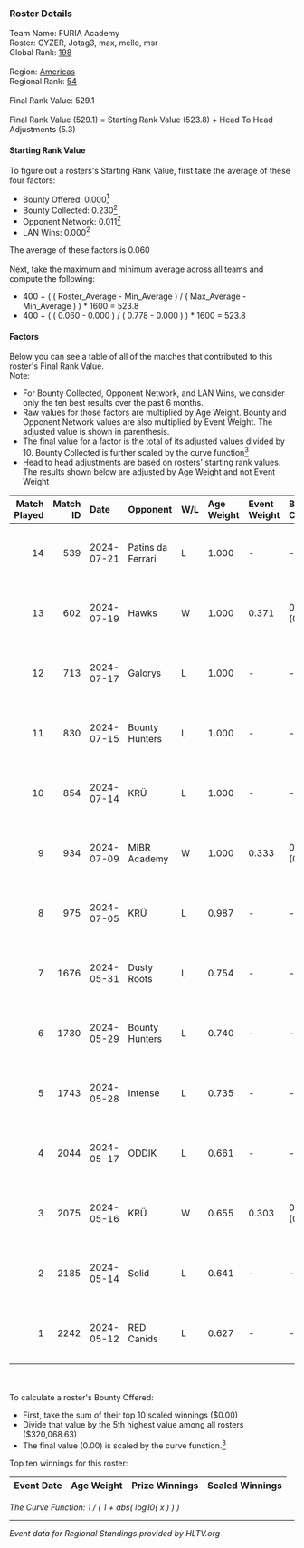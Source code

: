 ### Roster Details<br />
Team Name: FURIA Academy<br />
Roster: GYZER, Jotag3, max, mello, msr<br />
Global Rank: [198](../standings_global.md)<br />
<br />
Region: [Americas]( ../standings_americas.md)<br />
Regional Rank: [54]( ../standings_americas.md)<br />
<br />
Final Rank Value:  529.1<br />
<br />
Final Rank Value (529.1) = Starting Rank Value (523.8) + Head To Head Adjustments (5.3)<br />

#### Starting Rank Value<br />
To figure out a rosters's Starting Rank Value, first take the average of these four factors:<br />
- Bounty Offered: 0.000[<sup>1</sup>](#table2)
- Bounty Collected: 0.230[<sup>2</sup>](#table1)
- Opponent Network: 0.011[<sup>2</sup>](#table1)
- LAN Wins: 0.000[<sup>2</sup>](#table1)

The average of these factors is 0.060<br />
<br />
Next, take the maximum and minimum average across all teams and compute the following:<br />
- 400 + ( ( Roster_Average - Min_Average ) / ( Max_Average - Min_Average ) ) * 1600 = 523.8
- 400 + ( ( 0.060 - 0.000 ) / ( 0.778 - 0.000 ) ) * 1600 = 523.8


#### Factors<br />
Below you can see a table of all of the matches that contributed to this roster's Final Rank Value.<br />
Note:<br />

- For Bounty Collected, Opponent Network, and LAN Wins, we consider only the ten best results over the past 6 months.
- Raw values for those factors are multiplied by Age Weight. Bounty and Opponent Network values are also multiplied by Event Weight. The adjusted value is shown in parenthesis.
- The final value for a factor is the total of its adjusted values divided by 10. Bounty Collected is further scaled by the curve function[<sup>3</sup>](#curveFunction)
- Head to head adjustments are based on rosters' starting rank values. The results shown below are adjusted by Age Weight and not Event Weight
<span id="table1"></span><br />


| Match Played | Match ID | Date       | Opponent          | W/L | Age Weight | Event Weight | Bounty Collected | Opponent Network | LAN Wins  | H2H Adj. | Roster                                   |
| -: | -: | :- | :- | :- | :- | :- | :- | :- | :- | -: | :- |
|           14 |      539 | 2024-07-21 | Patins da Ferrari | L   | 1.000      | -            | -                | -                | -         |    -5.98 | GYZER, Jotag3, max, mello, msr           |
|           13 |      602 | 2024-07-19 | Hawks             | W   | 1.000      | 0.371        | 0.000 (0.000)    | 0.028 (0.010)    | 0 (0.000) |    15.41 | GYZER, Jotag3, max, mello, msr           |
|           12 |      713 | 2024-07-17 | Galorys           | L   | 1.000      | -            | -                | -                | -         |    -5.04 | Bruninho, GYZER, Jotag3, max, mello      |
|           11 |      830 | 2024-07-15 | Bounty Hunters    | L   | 1.000      | -            | -                | -                | -         |    -2.41 | GYZER, Jotag3, max, mello, souz4h        |
|           10 |      854 | 2024-07-14 | KRÜ               | L   | 1.000      | -            | -                | -                | -         |    -4.02 | GYZER, Jotag3, max, mello, souz4h        |
|            9 |      934 | 2024-07-09 | MIBR Academy      | W   | 1.000      | 0.333        | 0.000 (0.000)    | 0.000 (0.000)    | 0 (0.000) |    10.11 | GYZER, Jotag3, max, mello, souz4h        |
|            8 |      975 | 2024-07-05 | KRÜ               | L   | 0.987      | -            | -                | -                | -         |    -4.06 | GYZER, Jotag3, max, mello, souz4h        |
|            7 |     1676 | 2024-05-31 | Dusty Roots       | L   | 0.754      | -            | -                | -                | -         |    -3.67 | Bruninho, cerolzin, GYZER, Jotag3, mello |
|            6 |     1730 | 2024-05-29 | Bounty Hunters    | L   | 0.740      | -            | -                | -                | -         |    -2.81 | Bruninho, cerolzin, GYZER, Jotag3, mello |
|            5 |     1743 | 2024-05-28 | Intense           | L   | 0.735      | -            | -                | -                | -         |    -5.55 | Bruninho, cerolzin, GYZER, Jotag3, mello |
|            4 |     2044 | 2024-05-17 | ODDIK             | L   | 0.661      | -            | -                | -                | -         |    -1.83 | Bruninho, cerolzin, GYZER, Jotag3, mello |
|            3 |     2075 | 2024-05-16 | KRÜ               | W   | 0.655      | 0.303        | 0.023 (0.005)    | 0.479 (0.095)    | 0 (0.000) |    18.33 | Bruninho, cerolzin, GYZER, Jotag3, mello |
|            2 |     2185 | 2024-05-14 | Solid             | L   | 0.641      | -            | -                | -                | -         |    -2.37 | Bruninho, cerolzin, GYZER, Jotag3, mello |
|            1 |     2242 | 2024-05-12 | RED Canids        | L   | 0.627      | -            | -                | -                | -         |    -0.76 | Bruninho, cerolzin, GYZER, Jotag3, mello |

<br />
<span id="table2"></span><br />
To calculate a roster's Bounty Offered:<br />

- First, take the sum of their top 10 scaled winnings ($0.00)
- Divide that value by the 5th highest value among all rosters ($320,068.63)
- The final value (0.00) is scaled by the curve function.[<sup>3</sup>](#curveFunction)

Top ten winnings for this roster:<br />

| Event Date | Age Weight | Prize Winnings | Scaled Winnings |
| :- | -: | :- | :- |


<span id="curveFunction"></span>_The Curve Function: 1 / ( 1 + abs( log10( x ) ) )_<br />

---
_Event data for Regional Standings provided by HLTV.org_<br />
